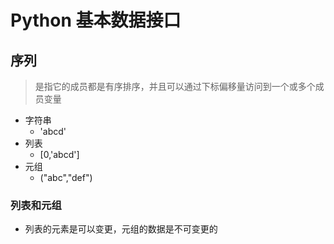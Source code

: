 
# Python 基本数据接口

## 序列
> 是指它的成员都是有序排序，并且可以通过下标偏移量访问到一个或多个成员变量
- 字符串
    - 'abcd'
- 列表
    - [0,'abcd']
- 元组
    - ("abc","def")
    
### 列表和元组

- 列表的元素是可以变更，元组的数据是不可变更的

##